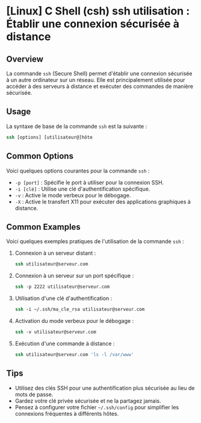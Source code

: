 # [Linux] C Shell (csh) ssh utilisation : Établir une connexion sécurisée à distance

## Overview
La commande `ssh` (Secure Shell) permet d'établir une connexion sécurisée à un autre ordinateur sur un réseau. Elle est principalement utilisée pour accéder à des serveurs à distance et exécuter des commandes de manière sécurisée.

## Usage
La syntaxe de base de la commande `ssh` est la suivante :

```csh
ssh [options] [utilisateur@]hôte
```

## Common Options
Voici quelques options courantes pour la commande `ssh` :

- `-p [port]` : Spécifie le port à utiliser pour la connexion SSH.
- `-i [clé]` : Utilise une clé d'authentification spécifique.
- `-v` : Active le mode verbeux pour le débogage.
- `-X` : Active le transfert X11 pour exécuter des applications graphiques à distance.

## Common Examples
Voici quelques exemples pratiques de l'utilisation de la commande `ssh` :

1. Connexion à un serveur distant :
   ```csh
   ssh utilisateur@serveur.com
   ```

2. Connexion à un serveur sur un port spécifique :
   ```csh
   ssh -p 2222 utilisateur@serveur.com
   ```

3. Utilisation d'une clé d'authentification :
   ```csh
   ssh -i ~/.ssh/ma_cle_rsa utilisateur@serveur.com
   ```

4. Activation du mode verbeux pour le débogage :
   ```csh
   ssh -v utilisateur@serveur.com
   ```

5. Exécution d'une commande à distance :
   ```csh
   ssh utilisateur@serveur.com 'ls -l /var/www'
   ```

## Tips
- Utilisez des clés SSH pour une authentification plus sécurisée au lieu de mots de passe.
- Gardez votre clé privée sécurisée et ne la partagez jamais.
- Pensez à configurer votre fichier `~/.ssh/config` pour simplifier les connexions fréquentes à différents hôtes.